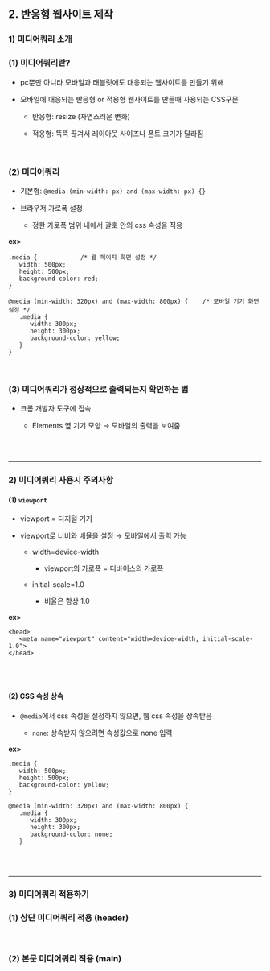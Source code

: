 ## 2. 반응형 웹사이트 제작
### 1) 미디어쿼리 소개   
### (1) 미디어쿼리란?
* pc뿐만 아니라 모바일과 태블릿에도 대응되는 웹사이트를 만들기 위해

* 모바일에 대응되는 반응형 or 적용형 웹사이트를 만들때 사용되는 CSS구문

   * 반응형: resize (자연스러운 변화)   

   * 적응형: 뚝뚝 끊겨서 레이아웃 사이즈나 폰트 크기가 달라짐   

<br>

### (2) 미디어쿼리
* 기본형: ```@media (min-width: px) and (max-width: px) {}```

* 브라우저 가로폭 설정

   * 정한 가로폭 범위 내에서 괄호 안의 css 속성을 적용

__ex>__
```
.media {            /* 웹 페이지 화면 설정 */
   width: 500px;
   height: 500px;
   background-color: red;
}

@media (min-width: 320px) and (max-width: 800px) {    /* 모바일 기기 화면 설정 */
   .media {
      width: 300px;
      height: 300px;
      background-color: yellow;
   }
}
```

<br>

### (3) 미디어쿼리가 정상적으로 출력되는지 확인하는 법
* 크롬 개발자 도구에 접속   

   * Elements 옆 기기 모양 → 모바일의 출력을 보여줌   

<br>
<br>
<hr>

### 2) 미디어쿼리 사용시 주의사항
#### (1) ```viewport```   
* viewport = 디지털 기기   

* viewport로 너비와 배율을 설정 → 모바일에서 출력 가능

   * width=device-width
   
      * viewport의 가로폭 = 디바이스의 가로폭

   * initial-scale=1.0

      * 비율은 항상 1.0

__ex>__
```
<head>
   <meta name="viewport" content="width=device-width, initial-scale-1.0">
</head>
```

<br>
<br>

#### (2) CSS 속성 상속
* ```@media```에서 css 속성을 설정하지 않으면, 웹 css 속성을 상속받음   

   * ```none```: 상속받지 않으려면 속성값으로 none 입력   

__ex>__
```
.media {
   width: 500px;
   height: 500px;
   background-color: yellow;
}

@media (min-width: 320px) and (max-width: 800px) {
   .media {
      width: 300px;
      height: 300px;
      background-color: none;
   }
```

<br>
<br>
<hr>

### 3) 미디어쿼리 적용하기
### (1) 상단 미디어쿼리 적용 (header)


<br>

### (2) 본문 미디어쿼리 적용 (main)

